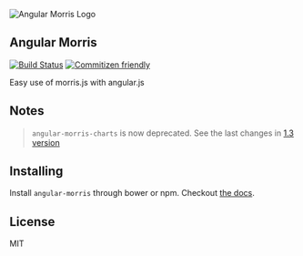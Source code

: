 ![Angular Morris Logo](http://i.imgur.com/xpcczw7.png)
## Angular Morris
[![Build Status](https://travis-ci.org/st1s/angular-morris.svg)](https://travis-ci.org/st1s/angular-morris) [![Commitizen friendly](https://img.shields.io/badge/commitizen-friendly-brightgreen.svg)](http://commitizen.github.io/cz-cli/)

Easy use of morris.js with angular.js

## Notes
> `angular-morris-charts` is now deprecated. See the last changes in [1.3 version](https://github.com/st1s/angular-morris/releases/tag/1.3.0)


## Installing
Install `angular-morris` through bower or npm. Checkout [the docs](https://angular-morris.io/docs).


## License
MIT